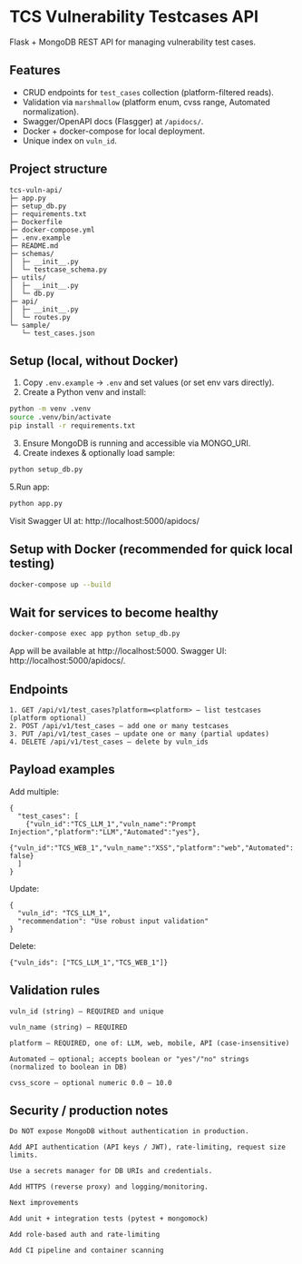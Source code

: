 # TCS Vulnerability Testcases API

Flask + MongoDB REST API for managing vulnerability test cases.

## Features
- CRUD endpoints for `test_cases` collection (platform-filtered reads).
- Validation via `marshmallow` (platform enum, cvss range, Automated normalization).
- Swagger/OpenAPI docs (Flasgger) at `/apidocs/`.
- Docker + docker-compose for local deployment.
- Unique index on `vuln_id`.

## Project structure
```
tcs-vuln-api/
├─ app.py
├─ setup_db.py
├─ requirements.txt
├─ Dockerfile
├─ docker-compose.yml
├─ .env.example
├─ README.md
├─ schemas/
│  ├─ __init__.py
│  └─ testcase_schema.py
├─ utils/
│  ├─ __init__.py
│  └─ db.py
├─ api/
│  ├─ __init__.py
│  └─ routes.py
└─ sample/
   └─ test_cases.json  
```

## Setup (local, without Docker)
1. Copy `.env.example` -> `.env` and set values (or set env vars directly).
2. Create a Python venv and install:
```bash
python -m venv .venv
source .venv/bin/activate
pip install -r requirements.txt
```
3. Ensure MongoDB is running and accessible via MONGO_URI.
4. Create indexes & optionally load sample:
```bash
python setup_db.py
```
5.Run app:
```bash
python app.py
```
Visit Swagger UI at: http://localhost:5000/apidocs/

## Setup with Docker (recommended for quick local testing)
```bash
docker-compose up --build
```

## Wait for services to become healthy
```bash
docker-compose exec app python setup_db.py
```

App will be available at http://localhost:5000. 
Swagger UI: http://localhost:5000/apidocs/.

## Endpoints
```
1. GET /api/v1/test_cases?platform=<platform> — list testcases (platform optional)
2. POST /api/v1/test_cases — add one or many testcases
3. PUT /api/v1/test_cases — update one or many (partial updates)
4. DELETE /api/v1/test_cases — delete by vuln_ids
```
## Payload examples

Add multiple:
```
{
  "test_cases": [
    {"vuln_id":"TCS_LLM_1","vuln_name":"Prompt Injection","platform":"LLM","Automated":"yes"},
    {"vuln_id":"TCS_WEB_1","vuln_name":"XSS","platform":"web","Automated": false}
  ]
}
```

Update:
```
{
  "vuln_id": "TCS_LLM_1",
  "recommendation": "Use robust input validation"
}
```

Delete:
```
{"vuln_ids": ["TCS_LLM_1","TCS_WEB_1"]}
```

## Validation rules
```
vuln_id (string) — REQUIRED and unique

vuln_name (string) — REQUIRED

platform — REQUIRED, one of: LLM, web, mobile, API (case-insensitive)

Automated — optional; accepts boolean or "yes"/"no" strings (normalized to boolean in DB)

cvss_score — optional numeric 0.0 — 10.0
```

## Security / production notes

```
Do NOT expose MongoDB without authentication in production.

Add API authentication (API keys / JWT), rate-limiting, request size limits.

Use a secrets manager for DB URIs and credentials.

Add HTTPS (reverse proxy) and logging/monitoring.

Next improvements

Add unit + integration tests (pytest + mongomock)

Add role-based auth and rate-limiting

Add CI pipeline and container scanning
```
